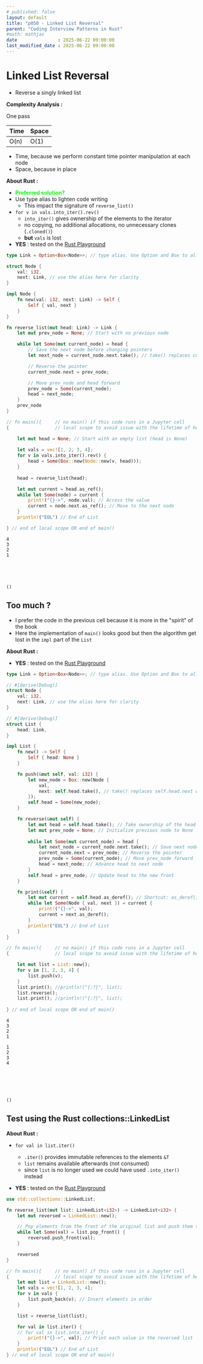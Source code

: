 ```yaml
---
# published: false
layout: default
title: "p050 - Linked List Reversal"
parent: "Coding Interview Patterns in Rust"
#math: mathjax
date               : 2025-06-22 09:00:00
last_modified_date : 2025-06-22 09:00:00
---
```


# Linked List Reversal

* Reverse a singly linked list
   
**Complexity Analysis :**

One pass


| Time | Space |
|------|-------|
| O(n) | O(1)  |

- Time, because we perform constant time pointer manipulation at each node
- Space, because in place




**About Rust :**
* <span style="color:lime"><b>Preferred solution?</b></span> 
* Use type alias to lighten code writing
    * This impact the signature of ``reverse_list()``
* `for v in vals.into_iter().rev()`
    * `into_iter()` gives ownership of the elements to the iterator
    * no copying, no additional allocations, no unnecessary clones (`.cloned()`) 
    * **but** `vals` is lost
* **YES** : tested on the [Rust Playground](https://play.rust-lang.org/)

<!-- <span style="color:red"><b>TODO : </b></span> 
* Add comments in the source code        
 -->


<!-- * <span style="color:lime"><b>Preferred solution?</b></span>      -->





```rust
type Link = Option<Box<Node>>; // type alias. Use Option and Box to allow an optional pointer to the next node 

struct Node {
    val: i32,
    next: Link, // use the alias here for clarity
}

impl Node {
    fn new(val: i32, next: Link) -> Self {
        Self { val, next }
    }
}

fn reverse_list(mut head: Link) -> Link {
    let mut prev_node = None; // Start with no previous node

    while let Some(mut current_node) = head {
        // Save the next node before changing pointers
        let next_node = current_node.next.take(); // take() replaces current_node.next with None and gives its original value

        // Reverse the pointer
        current_node.next = prev_node;

        // Move prev_node and head forward
        prev_node = Some(current_node);
        head = next_node;
    }
    prev_node
}

// fn main(){     // no main() if this code runs in a Jupyter cell 
{                 // local scope to avoid issue with the lifetime of head during borrow

    let mut head = None; // Start with an empty list (head is None)
    
    let vals = vec![1, 2, 3, 4];
    for v in vals.into_iter().rev() {
        head = Some(Box::new(Node::new(v, head)));
    }
    
    head = reverse_list(head);

    let mut current = head.as_ref(); 
    while let Some(node) = current {
        print!("{}->", node.val); // Access the value
        current = node.next.as_ref(); // Move to the next node
    }
    println!("EOL") // End of List

} // end of local scope OR end of main()       
```

    4
    3
    2
    1





    ()



## Too much ?
* I prefer the code in the previous cell because it is more in the "spirit" of the book
* Here the implementation of ``main()`` looks good but then the algorithm get lost in the ``impl`` part of the ``List``

**About Rust :**
* **YES** : tested on the [Rust Playground](https://play.rust-lang.org/)



```rust
type Link = Option<Box<Node>>; // type alias. Use Option and Box to allow an optional pointer to the next node 

// #[derive(Debug)]
struct Node {
    val: i32,
    next: Link, // use the alias here for clarity
}

// #[derive(Debug)]
struct List {
    head: Link,
}

impl List {
    fn new() -> Self {
        Self { head: None }
    }

    fn push(&mut self, val: i32) {
        let new_node = Box::new(Node {
            val,
            next: self.head.take(), // take() replaces self.head.next with None and gives its original value
        });
        self.head = Some(new_node);
    }

    fn reverse(&mut self) {
        let mut head = self.head.take(); // Take ownership of the head
        let mut prev_node = None; // Initialize previous node to None
    
        while let Some(mut current_node) = head {
            let next_node = current_node.next.take(); // Save next node
            current_node.next = prev_node; // Reverse the pointer
            prev_node = Some(current_node); // Move prev_node forward
            head = next_node; // Advance head to next node
        }
        self.head = prev_node; // Update head to the new front
    }

    fn print(&self) {
        let mut current = self.head.as_deref(); // Shortcut: as_deref() turns Option<Box<T>> into Option<&T>
        while let Some(Node { val, next }) = current {
            print!("{}->", val);
            current = next.as_deref();
        }
        println!("EOL") // End of List
    }   
}

// fn main(){     // no main() if this code runs in a Jupyter cell 
{                 // local scope to avoid issue with the lifetime of head during borrow

    let mut list = List::new();
    for v in [1, 2, 3, 4] {
        list.push(v);
    }
    list.print(); //println!("{:?}", list);
    list.reverse();
    list.print(); //println!("{:?}", list);
    
} // end of local scope OR end of main()       
```

    4
    3
    2
    1
    
    1
    2
    3
    4
    





    ()



## Test using the Rust collections::LinkedList

**About Rust :**
* `for val in list.iter() `
    * `.iter()` provides immutable references to the elements ``&T`` 
    * `list` remains available afterwards (not consumed)
    * since ``list`` is no longer used we could have used ``.into_iter()`` instead

* **YES** : tested on the [Rust Playground](https://play.rust-lang.org/)



```rust
use std::collections::LinkedList;

fn reverse_list(mut list: LinkedList<i32>) -> LinkedList<i32> {
    let mut reversed = LinkedList::new();

    // Pop elements from the front of the original list and push them to the front of the new one
    while let Some(val) = list.pop_front() {
        reversed.push_front(val);
    }

    reversed
}

// fn main(){     // no main() if this code runs in a Jupyter cell 
{                 // local scope to avoid issue with the lifetime of head during borrow
    let mut list = LinkedList::new();
    let vals = vec![1, 2, 3, 4];
    for v in vals {
        list.push_back(v); // Insert elements in order
    }

    list = reverse_list(list);

    for val in list.iter() {
    // for val in list.into_iter() {
        print!("{}->", val); // Print each value in the reversed list
    }
    println!("EOL") // End of List
} // end of local scope OR end of main()       

```
